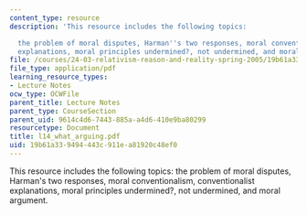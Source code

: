 ```yaml
---
content_type: resource
description: 'This resource includes the following topics:

  the problem of moral disputes, Harman''s two responses, moral conventionalism, conventionalist
  explanations, moral principles undermined?, not undermined, and moral argument.'
file: /courses/24-03-relativism-reason-and-reality-spring-2005/19b61a339494443c911ea81920c48ef0_l14_what_arguing.pdf
file_type: application/pdf
learning_resource_types:
- Lecture Notes
ocw_type: OCWFile
parent_title: Lecture Notes
parent_type: CourseSection
parent_uid: 9614c4d6-7443-885a-a4d6-410e9ba80299
resourcetype: Document
title: l14_what_arguing.pdf
uid: 19b61a33-9494-443c-911e-a81920c48ef0
---
```

This resource includes the following topics:
the problem of moral disputes, Harman's two responses, moral conventionalism, conventionalist explanations, moral principles undermined?, not undermined, and moral argument.

